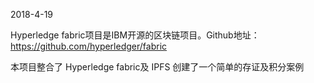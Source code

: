 
2018-4-19

Hyperledge fabric项目是IBM开源的区块链项目。Github地址：https://github.com/hyperledger/fabric

本项目整合了 Hyperledge fabric及 IPFS 创建了一个简单的存证及积分案例 
